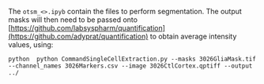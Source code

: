 The `otsm_<>.ipyb` contain the files to perform segmentation. The output masks will then need to be passed onto [https://github.com/labsyspharm/quantification](https://github.com/adyprat/quantification) to obtain average intensity values, using:

`python  python CommandSingleCellExtraction.py --masks 3026GliaMask.tif --channel_names 3026Markers.csv --image 3026CtlCortex.qptiff --output ../`
